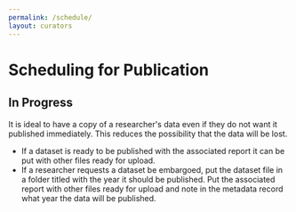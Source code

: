 ```yaml
---
permalink: /schedule/
layout: curators
---
```


# Scheduling for Publication

## In Progress

It is ideal to have a copy of a researcher's data even if they do not want it published immediately.  This reduces the possibility that the data will be lost.  

- If a dataset is ready to be published with the associated report it can be put with other files ready for upload.
- If a researcher requests a dataset be embargoed, put the dataset file in a folder titled with the year it should be published. Put the associated report with other files ready for upload and note in the metadata record what year the data will be published.
